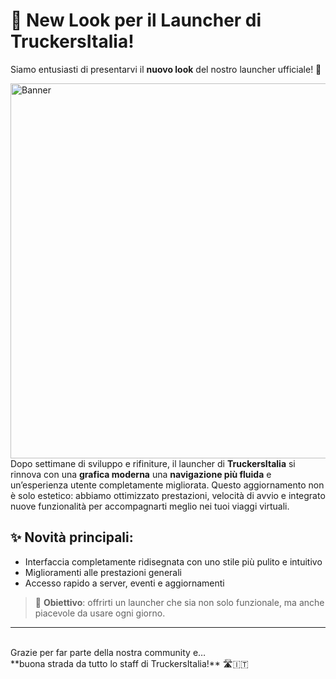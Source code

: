 # 🚀 New Look per il Launcher di TruckersItalia!

Siamo entusiasti di presentarvi il **nuovo look** del nostro launcher ufficiale! 🎉

<img src="https://i.imgur.com/KudiFy1.png" alt="Banner" width="600"/>
Dopo settimane di sviluppo e rifiniture, il launcher di <b>TruckersItalia</b> si rinnova con una <b>grafica moderna</b> una <b>navigazione più fluida</b> e un’esperienza utente completamente migliorata. Questo aggiornamento non è solo estetico: abbiamo ottimizzato prestazioni, velocità di avvio e integrato nuove funzionalità per accompagnarti meglio nei tuoi viaggi virtuali.

## ✨ Novità principali:
- Interfaccia completamente ridisegnata con uno stile più pulito e intuitivo
- Miglioramenti alle prestazioni generali
- Accesso rapido a server, eventi e aggiornamenti

> 🎯 <b>Obiettivo</b>: offrirti un launcher che sia non solo funzionale, ma anche piacevole da usare ogni giorno.

---
<br>
Grazie per far parte della nostra community e… <br> **buona strada da tutto lo staff di TruckersItalia!** 🛣️🇮🇹
